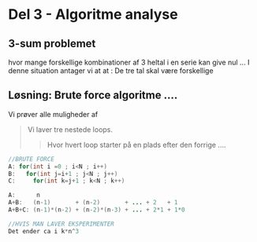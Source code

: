 # Del 3 - Algoritme analyse

## 3-sum problemet 

hvor mange forskellige kombinationer af 3 heltal i en serie kan give nul ...
I denne situation antager vi at at : De tre tal skal være forskellige

## Løsning: Brute force algoritme ....
Vi prøver alle muligheder af

>Vi laver tre nestede loops.    
>>Hvor hvert loop starter på en plads efter den forrige .... 

```java
//BRUTE FORCE
A: for(int i =0 ; i<N ; i++)
B:   for(int j=i+1 ; j<N ; j++)
C:     for(int k=j+1 ; k<N ; k++)

A:      n
A+B:   (n-1)       + (n-2)       + ... + 2   + 1
A+B+C: (n-1)*(n-2) + (n-2)*(n-3) + ... + 2*1 + 1*0

//HVIS MAN LAVER EKSPERIMENTER
Det ender ca i k*n^3
```
